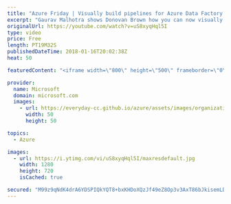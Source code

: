 ```yaml
---
title: "Azure Friday | Visually build pipelines for Azure Data Factory V2"
excerpt: "Gaurav Malhotra shows Donovan Brown how you can now visually build pipelines for Azure Data Factory V2 and be more productive by getting pipelines up & running quickly without writing any code.  For more information, see:  ADF v2: Visual Tools enabled in public preview (blog) - https://azure.microsoft.com/en-us/blog/adf-v2-visual-tools-enabled-in-public-preview/"
originalUrl: https://youtube.com/watch?v=uS8xyqHql5I
type: video
price: Free
length: PT19M32S
publishedDateTime: 2018-01-16T20:02:38Z
heat: 50

featuredContent: "<iframe width=\"800\" height=\"500\" frameborder=\"0\" src=\"https://www.youtube.com/embed/uS8xyqHql5I\" allow=\"accelerometer; autoplay; encrypted-media; gyroscope; picture-in-picture\" allowfullscreen></iframe>"

provider:
  name: Microsoft
  domain: microsoft.com
  images:
    - url: https://everyday-cc.github.io/azure/assets/images/organizations/microsoft.com-50x50.jpg
      width: 50
      height: 50

topics:
  - Azure

images:
  - url: https://i.ytimg.com/vi/uS8xyqHql5I/maxresdefault.jpg
    width: 1280
    height: 720
    isCached: true

secured: "M99z9qNdK4drA6YDSPIQkYQT8+bxKHDoXQzJf49eZ8Op3v3AxT86bJkisemLDg6lfWf9Q/8s/4Eedk+O+CUw4GHIrSK32CkEhqBfcW11hCLbIlgoGxv6yaJLV7BKwHO0DV1U4nSXGIKLzmUXjwnobVo5e5N3SvANPHaPF2a5nPEg7HOJ6H21dFBdmJ3dCenTOuT6kwQnL6CXH/cOtT6NvG8sj3vDuxbBl3Y0W/M6gIITt18j+j4BC+aAjvijlGHLO9FGln5AGTlfAAJHRMtZKgMDrNwaEdUrNMzFiZ37cgAXbo7BdFjHgwOhwqGFCKN1AcG3WRTxRgRUlhzzKd33WFk0gffDKbyBjbANxv1JZXdGBVxcFrumhvNsBRpl+KoQBtkOf9rNxE8MNLyYDkTy39NBjEsW7I6P7aew4g+8zno=;73QvswjFNW4BhtYdPcxRHw=="
---
```


